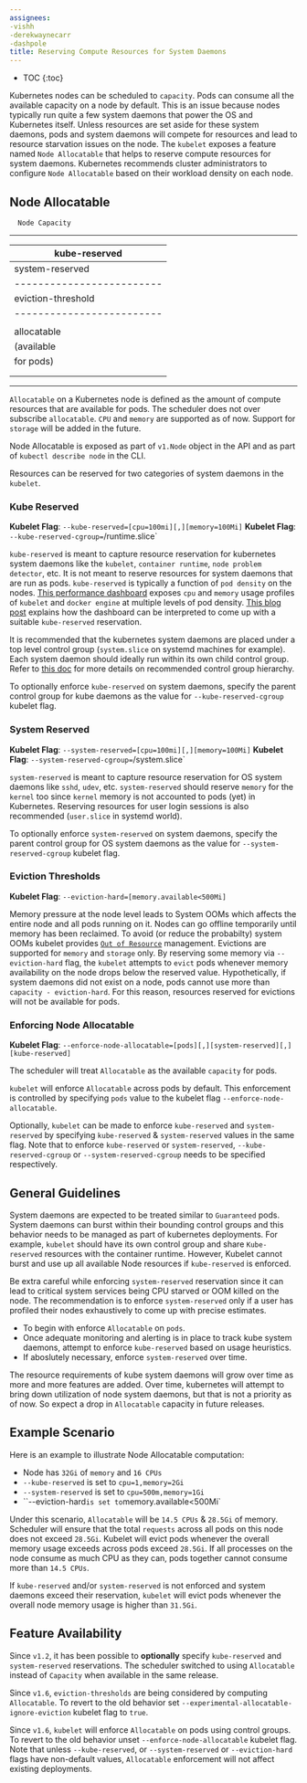 ```yaml
---
assignees:
-vishh
-derekwaynecarr
-dashpole
title: Reserving Compute Resources for System Daemons
---
```


* TOC
{:toc}

Kubernetes nodes can be scheduled to `capacity`.
Pods can consume all the available capacity on a node by default.
This is an issue because nodes typically run quite a few system daemons that power the OS and Kubernetes itself.
Unless resources are set aside for these system daemons, pods and system daemons will compete for resources and lead to resource starvation issues on the node.
The `kubelet` exposes a feature named `Node Allocatable` that helps to reserve compute resources for system daemons.
Kubernetes recommends cluster administrators to configure `Node Allocatable` based on their workload density on each node.

## Node Allocatable

      Node Capacity
---------------------------
|     kube-reserved		  |
|-------------------------|
|	  system-reserved	  |
|-------------------------|
|    eviction-threshold	  |
|-------------------------|
|						  |
|  		allocatable		  |
|  	    (available        |
|  	   	 for pods)     	  |
|  						  |
|						  |
---------------------------

`Allocatable` on a Kubernetes node is defined as the amount of compute resources that are available for pods.
The scheduler does not over subscribe `allocatable`.
`CPU` and `memory` are supported as of now.
Support for `storage` will be added in the future.

Node Allocatable is exposed as part of `v1.Node` object in the API and as part of `kubectl describe node` in the CLI.

Resources can be reserved for two categories of system daemons in the `kubelet`.

### Kube Reserved

**Kubelet Flag**: `--kube-reserved=[cpu=100mi][,][memory=100Mi]`
**Kubelet Flag**: `--kube-reserved-cgroup=`/runtime.slice`

`kube-reserved` is meant to capture resource reservation for kubernetes system daemons like the `kubelet`, `container runtime`, `node problem detector`, etc.
It is not meant to reserve resources for system daemons that are run as pods.
`kube-reserved` is typically a function of `pod density` on the nodes.
[This performance dashboard](http://node-perf-dash.k8s.io/#/builds) exposes `cpu` and `memory` usage profiles of `kubelet` and `docker engine` at multiple levels of pod density.
[This blog post](http://blog.kubernetes.io/2016/11/visualize-kubelet-performance-with-node-dashboard.html) explains how the dashboard can be interpreted to come up with a suitable `kube-reserved` reservation.

It is recommended that the kubernetes system daemons are placed under a top level control group (`system.slice` on systemd machines for example).
Each system daemon should ideally run within its own child control group.
Refer to [this doc](https://github.com/kubernetes/community/blob/master/contributors/design-proposals/node-allocatable.md#recommended-cgroups-setup) for more details on recommended control group hierarchy.

To optionally enforce `kube-reserved` on system daemons, specify the parent control group for kube daemons as the value for `--kube-reserved-cgroup` kubelet flag.

### System Reserved

**Kubelet Flag**: `--system-reserved=[cpu=100mi][,][memory=100Mi]`
**Kubelet Flag**: `--system-reserved-cgroup=`/system.slice`


`system-reserved` is meant to capture resource reservation for OS system daemons like `sshd`, `udev`, etc.
`system-reserved` should reserve `memory` for the `kernel` too since `kernel` memory is not accounted to pods (yet) in Kubernetes.
Reserving resources for user login sessions is also recommended (`user.slice` in systemd world).

To optionally enforce `system-reserved` on system daemons, specify the parent control group for OS system daemons as the value for `--system-reserved-cgroup` kubelet flag.

### Eviction Thresholds

**Kubelet Flag**: `--eviction-hard=[memory.available<500Mi]`

Memory pressure at the node level leads to System OOMs which affects the entire node and all pods running on it.
Nodes can go offline temporarily until memory has been reclaimed.
To avoid (or reduce the probabilty) system OOMs kubelet provides [`Out of Resource`](./out-of-resource.md) management.
Evictions are supported for `memory` and `storage` only.
By reserving some memory via `--eviction-hard` flag, the `kubelet` attempts to `evict` pods whenever memory availability on the node drops below the reserved value.
Hypothetically, if system daemons did not exist on a node, pods cannot use more than `capacity - eviction-hard`.
For this reason, resources reserved for evictions will not be available for pods.

### Enforcing Node Allocatable

**Kubelet Flag**: `--enforce-node-allocatable=[pods][,][system-reserved][,][kube-reserved]`

The scheduler will treat `Allocatable` as the available `capacity` for pods.

`kubelet` will enforce `Allocatable` across pods by default.
This enforcement is controlled by specifying `pods` value to the kubelet flag `--enforce-node-allocatable`.

Optionally, `kubelet` can be made to enforce `kube-reserved` and `system-reserved` by specifying `kube-reserved` & `system-reserved` values in the same flag.
Note that to enforce `kube-reserved` or `system-reserved`, `--kube-reserved-cgroup` or `--system-reserved-cgroup` needs to be specified respectively.

## General Guidelines

System daemons are expected to be treated similar to `Guaranteed` pods.
System daemons can burst within their bounding control groups and this behavior needs to be managed as part of kubernetes deployments.
For example, `kubelet` should have its own control group and share `Kube-reserved` resources with the container runtime.
However, Kubelet cannot burst and use up all available Node resources if `kube-reserved` is enforced.

Be extra careful while enforcing `system-reserved` reservation since it can lead to critical system services being CPU starved or OOM killed on the node.
The recommendation is to enforce `system-reserved` only if a user has profiled their nodes exhaustively to come up with precise estimates.

* To begin with enforce `Allocatable` on `pods`.
* Once adequate monitoring and alerting is in place to track kube system daemons, attempt to enforce `kube-reserved` based on usage heuristics.
* If aboslutely necessary, enforce `system-reserved` over time.

The resource requirements of kube system daemons will grow over time as more and more features are added.
Over time, kubernetes will attempt to bring down utilization of node system daemons, but that is not a priority as of now.
So expect a drop in `Allocatable` capacity in future releases.

## Example Scenario

Here is an example to illustrate Node Allocatable computation:

* Node has `32Gi` of `memory` and `16 CPUs`
* `--kube-reserved` is set to `cpu=1,memory=2Gi`
* `--system-reserved` is set to `cpu=500m,memory=1Gi`
* ``--eviction-hard` is set to `memory.available<500Mi`

Under this scenario, `Allocatable` will be `14.5 CPUs` & `28.5Gi` of memory.
Scheduler will ensure that the total `requests` across all pods on this node does not exceed `28.5Gi`.
Kubelet will evict pods whenever the overall memory usage exceeds across pods exceed `28.5Gi`.
If all processes on the node consume as much CPU as they can, pods together cannot consume more than `14.5 CPUs`.

If `kube-reserved` and/or `system-reserved` is not enforced and system daemons exceed their reservation, `kubelet` will evict pods whenever the overall node memory usage is higher than `31.5Gi`.

## Feature Availability

Since `v1.2`, it has been possible to **optionally** specify `kube-reserved` and `system-reserved` reservations.
The scheduler switched to using `Allocatable` instead of `Capacity` when available in the same release.

Since `v1.6`, `eviction-thresholds` are being considered by computing `Allocatable`.
To revert to the old behavior set `--experimental-allocatable-ignore-eviction` kubelet flag to `true`.

Since `v1.6`, `kubelet` will enforce `Allocatable` on pods using control groups.
To revert to the old behavior unset `--enforce-node-allocatable` kubelet flag.
Note that unless `--kube-reserved`, or `--system-reserved` or `--eviction-hard` flags have non-default values, `Allocatable` enforcement will not affect existing deployments.

